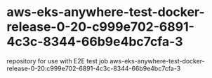 # aws-eks-anywhere-test-docker-release-0-20-c999e702-6891-4c3c-8344-66b9e4bc7cfa-3
repository for use with E2E test job aws-eks-anywhere-test-docker-release-0-20:c999e702-6891-4c3c-8344-66b9e4bc7cfa-3
